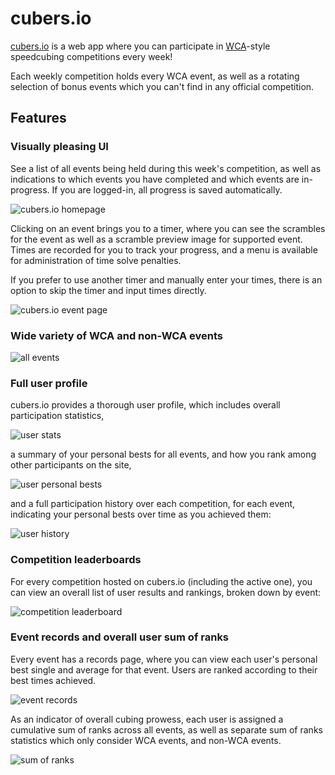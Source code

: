 # cubers.io

[cubers.io](https//www.cubers.io) is a web app where you can participate in [WCA](https://www.worldcubeassociation.org)-style speedcubing competitions every week!

Each weekly competition holds every WCA event, as well as a rotating selection of bonus events which you can't find in any official competition.

## Features

### Visually pleasing UI

See a list of all events being held during this week's competition, as well as indications to which events you have completed and which events are in-progress. If you are logged-in, all progress is saved automatically.

![cubers.io homepage](https://i.imgur.com/zljxlVm.png)

Clicking on an event brings you to a timer, where you can see the scrambles for the event as well as a scramble preview image for supported event. Times are recorded for you to track your progress, and a menu is available for administration of time solve penalties.

If you prefer to use another timer and manually enter your times, there is an option to skip the timer and input times directly.

![cubers.io event page](https://i.imgur.com/mCPrWnm.png)

### Wide variety of WCA and non-WCA events

![all events](https://i.imgur.com/oaM9AHj.png)

### Full user profile

cubers.io provides a thorough user profile, which includes overall participation statistics,

![user stats](https://i.imgur.com/9k3ptw1.png)

a summary of your personal bests for all events, and how you rank among other participants on the site,

![user personal bests](https://i.imgur.com/eUIgBEb.png)

and a full participation history over each competition, for each event, indicating your personal bests over time as you achieved them:

![user history](https://i.imgur.com/K4glIoI.png)

### Competition leaderboards

For every competition hosted on cubers.io (including the active one), you can view an overall list of user results and rankings, broken down by event:

![competition leaderboard](https://i.imgur.com/7N2FCmS.png)

### Event records and overall user sum of ranks

Every event has a records page, where you can view each user's personal best single and average for that event. Users are ranked according to their best times achieved.

![event records](https://i.imgur.com/8wG8mXT.png)

As an indicator of overall cubing prowess, each user is assigned a cumulative sum of ranks across all events, as well as separate sum of ranks statistics which only consider WCA events, and non-WCA events.

![sum of ranks](https://i.imgur.com/p6a3E5G.png)